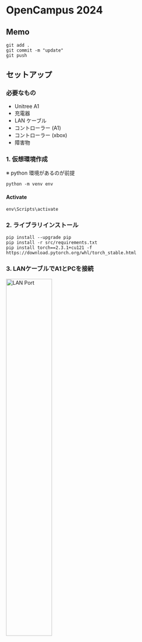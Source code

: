 # OpenCampus 2024

## Memo
```
git add .
git commit -m "update"
git push
```

## セットアップ

### 必要なもの
- Unitree A1
- 充電器
- LAN ケーブル
- コントローラー (A1)
- コントローラー (xbox)
- 障害物


### 1. 仮想環境作成
※ python 環境があるのが前提
```
python -m venv env
```
#### Activate
```
env\Scripts\activate
```

### 2. ライブラリインストール

```
pip install --upgrade pip
pip install -r src/requirements.txt
pip install torch==2.3.1+cu121 -f https://download.pytorch.org/whl/torch_stable.html
```

### 3. LANケーブルでA1とPCを接続

<img src="C:\Users\hayas\Desktop\OpenCumpus2024\img\LAN_port.svg" alt="LAN Port" style="width:50%;">